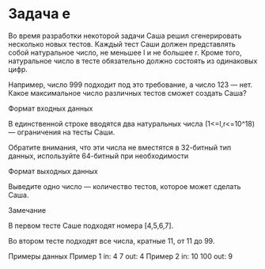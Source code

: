 <!-- RUSSIAN -->
# Задача e

Во время разработки некоторой задачи Саша решил сгенерировать несколько новых тестов. Каждый тест Саши должен представлять собой натуральное число, не меньшее l и не большее r. Кроме того, натуральное число в тесте обязательно должно состоять из одинаковых цифр.

Например, число 999 подходит под это требование, а число 123 — нет. Какое максимальное число различных тестов сможет создать Саша?

Формат входных данных 

В единственной строке вводятся два натуральных числа (1<=l,r<=10^18) — ограничения на тесты Саши.

Обратите внимания, что эти числа не вместятся в 32-битный тип данных, используйте 64-битный при необходимости

Формат выходных данных

Выведите одно число — количество тестов, которое может сделать Саша.

Замечание

В первом тесте Саше подходят номера [4,5,6,7].

Во втором тесте подходят все числа, кратные 11, от 11 до 99.

Примеры данных
Пример 1
in:
4 7
out:
4
Пример 2
in:
10 100
out:
9
